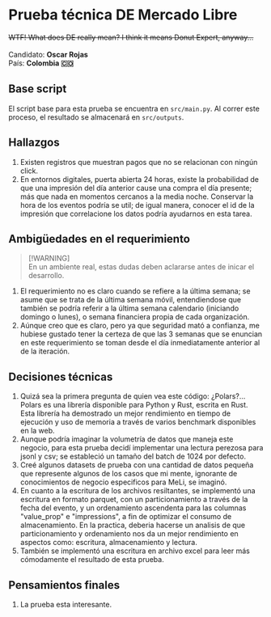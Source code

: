 # Prueba técnica DE Mercado Libre
~~WTF! What does DE really mean? I think it means Donut Expert, anyway...~~<br><br>
Candidato: **Oscar Rojas**<br>
País: **Colombia 🇨🇴**

## Base script
El script base para esta prueba se encuentra en `src/main.py`. Al correr este proceso, el resultado se almacenará en `src/outputs`.

## Hallazgos
1. Existen registros que muestran pagos que no se relacionan con ningún click.
2. En entornos digitales, puerta abierta 24 horas, existe la probabilidad de que una impresión del día anterior cause una compra el día presente; más que nada en momentos cercanos a la media noche. Conservar la hora de los eventos podría se util; de igual manera, conocer el id de la impresión que correlacione los datos podría ayudarnos en esta tarea.

## Ambigüedades en el requerimiento
> [!WARNING]<br>
> En un ambiente real, estas dudas deben aclararse antes de inicar el desarrollo.
1. El requerimiento no es claro cuando se refiere a la última semana; se asume que se trata de la última semana móvil, entendiendose que también se podría referir a la última semana calendario (iniciando domingo o lunes), o semana financiera propia de cada organización.
2. Aúnque creo que es claro, pero ya que seguridad mató a confianza, me hubiese gustado tener la certeza de que las 3 semanas que se enuncian en este requerimiento se toman desde el día inmediatamente anterior al de la iteración.


## Decisiones técnicas
1. Quizá sea la primera pregunta de quien vea este código: ¿Polars?... Polars es una librería disponible para Python y Rust, escrita en Rust. Esta librería ha demostrado un mejor rendimiento en tiempo de ejecución y uso de memoria a través de varios benchmark disponibles en la web.
2. Aunque podría imaginar la volumetría de datos que maneja este negocio, para esta prueba decidí implementar una lectura perezosa para jsonl y csv; se estableció un tamaño del batch de 1024 por defecto.
3. Creé algunos datasets de prueba con una cantidad de datos pequeña que represente algunos de los casos que mi mente, ignorante de conocimientos de negocio especificos para MeLi, se imaginó.
4. En cuanto a la escritura de los archivos resiltantes, se implementó una escritura en formato parquet, con un particionamiento a través de la fecha del evento, y un ordenamiento ascendenta para las columnas "value_prop" e "impressions", a fin de optimizar el consumo de almacenamiento. En la practica, deberia hacerse un analisis de que particionamiento y ordenamiento nos da un mejor rendimiento en aspectos como: escritura, almacenamiento y lectura.
5. También se implementó una escritura en archivo excel para leer más cómodamente el resultado de esta prueba.

## Pensamientos finales
1. La prueba esta interesante.
